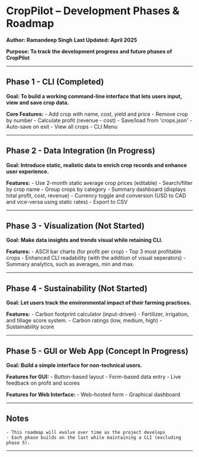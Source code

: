 # CropPilot – Development Phases & Roadmap

**Author: Ramandeep Singh**
**Last Updated: April 2025**

**Purpose: To track the development progress and future phases of CropPilot**

______________________________________________

## Phase 1 - CLI (Completed)

**Goal: To build a working command-line interface that lets users input, view and save crop data.**

**Core Features:**
    - Add crop with name, cost, yield and price
    - Remove crop by number
    - Calculate profit (revenue - cost)
    - Save/load from 'crops.json'
    - Auto-save on exit
    - View all crops
    - CLI Menu

______________________________________________

## Phase 2 - Data Integration (In Progress)

**Goal: Introduce static, realistic data to enrich crop records and enhance user experience.**

**Features:**
    - Use 2-month static average crop prices (editable)
    - Search/filter by crop name
    - Group crops by category
    - Summary dashboard (displays total profit, cost, revenue)
    - Currency toggle and conversion (USD to CAD and vice-versa using static rates)
    - Export to CSV

______________________________________________

## Phase 3 - Visualization (Not Started)

**Goal: Make data insights and trends visual while retaining CLI.**

**Features:**
    - ASCII bar charts (for profit per crop)
    - Top 3 most profitable crops 
    - Enhanced CLI readability (with the addition of visual seperators)
    - Summary analytics, such as averages, min and max.

______________________________________________

## Phase 4 - Sustainability (Not Started)

**Goal: Let users track the environmental impact of their farming practices.**

**Features:**
    - Carbon footprint calculator (input-driven)
    - Fertilizer, irrigation, and tillage score system.
    - Carbon ratings (low, medium, high)
    - Sustainability score

______________________________________________

## Phase 5 - GUI or Web App (Concept In Progress)

**Goal: Build a simple interface for non-technical users.**

**Features for GUI:**
    - Button-based layout
    - Form-based data entry
    - Live feedback on profit and scores

**Features for Web Interface:**
    - Web-hosted form 
    - Graphical dashboard

______________________________________________

## Notes

    - This roadmap will evolve over time as the project develops
    - Each phase builds on the last while maintaining a CLI (excluding phase 5).

______________________________________________